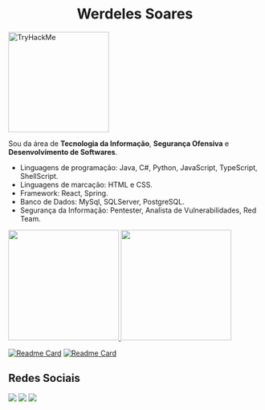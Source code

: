 <h1 align="center">Werdeles Soares</h1>

<img src="https://tryhackme-badges.s3.amazonaws.com/gh05tb0y.png" alt="TryHackMe" width=200> 

Sou da área de **Tecnologia da Informação**, **Segurança Ofensiva** e **Desenvolvimento de Softwares**.

* Linguagens de programação: Java, C#, Python, JavaScript, TypeScript, ShellScript.
* Linguagens de marcação: HTML e CSS.
* Framework: React, Spring.
* Banco de Dados: MySql, SQLServer, PostgreSQL.
* Segurança da Informação: Pentester, Analista de Vulnerabilidades, Red Team.

<div>
  <a href="https://github.com/werdelesmarcio">
  <img height="220em" src="https://github-readme-stats.vercel.app/api?username=werdelesmarcio&show_icons=true&theme=tokyonight&include_all_commits=true&count_private=true"/>
  <img height="220em" src="https://github-readme-stats.vercel.app/api/top-langs/?username=werdelesmarcio&layout=compact&langs_count=16&theme=tokyonight"/>
</div>

[![Readme Card](https://github-readme-stats.vercel.app/api/pin/?username=werdelesmarcio&repo=PyTCPScan3&theme=tokyonight)](https://github.com/werdelesmarcio/PyTCPScan3) [![Readme Card](https://github-readme-stats.vercel.app/api/pin/?username=werdelesmarcio&repo=gerador_senhas&theme=tokyonight)](https://github.com/werdelesmarcio/gerador_senhas)

<div>
  <h2> Redes Sociais </h2>
  <a href="https://instagram.com/werdelessoares" target="_blank"><img src="https://img.shields.io/badge/-Instagram-%23E4405F?style=for-the-badge&logo=instagram&logoColor=white" target="_blank"></a> 	 
  <a href = "mailto:werdelesmarcio@gmail.com"><img src="https://img.shields.io/badge/Gmail-D14836?style=for-the-badge&logo=gmail&logoColor=white" target="_blank"></a>
  <a href="https://www.linkedin.com/in/werdeles-soares" target="_blank"><img src="https://img.shields.io/badge/-LinkedIn-%230077B5?style=for-the-badge&logo=linkedin&logoColor=white" target="_blank"></a> 
</div>
